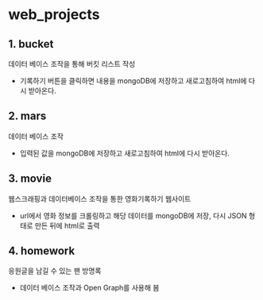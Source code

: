 # web_projects
 
## 1. bucket

데이터 베이스 조작을 통해 버킷 리스트 작성

- 기록하기 버튼을 클릭하면 내용을 mongoDB에 저장하고 새로고침하여 html에 다시 받아온다. 

## 2. mars 

데이터 베이스 조작

- 입력된 값을 mongoDB에 저장하고 새로고침하여 html에 다시 받아온다. 

## 3. movie

웹스크래핑과 데이터베이스 조작을 통한 영화기록하기 웹사이트

- url에서 영화 정보를 크롤링하고 해당 데이터를 mongoDB에 저장, 다시 JSON 형태로 만든 뒤에 html로 출력

## 4. homework

응원글을 남길 수 있는 팬 방명록

- 데이터 베이스 조작과 Open Graph를 사용해 봄
